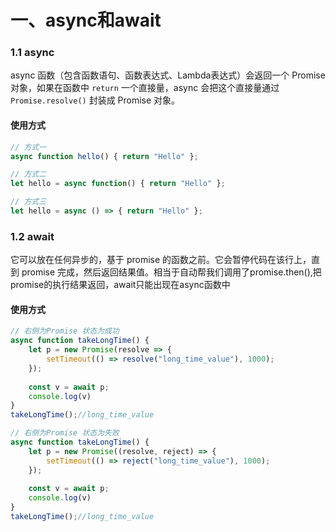 # 一、async和await

### 1.1 async

async 函数（包含函数语句、函数表达式、Lambda表达式）会返回一个 Promise 对象，如果在函数中 `return` 一个直接量，async 会把这个直接量通过 `Promise.resolve()` 封装成 Promise 对象。

#### 使用方式

```javascript
// 方式一
async function hello() { return "Hello" };

// 方式二
let hello = async function() { return "Hello" };

// 方式三
let hello = async () => { return "Hello" };

```



### 1.2 await

它可以放在任何异步的，基于 promise 的函数之前。它会暂停代码在该行上，直到 promise 完成，然后返回结果值。相当于自动帮我们调用了promise.then(),把promise的执行结果返回，await只能出现在async函数中

#### 使用方式

```javascript
// 右侧为Promise 状态为成功
async function takeLongTime() {
    let p = new Promise(resolve => {
        setTimeout(() => resolve("long_time_value"), 1000);
    });
    
    const v = await p; 
    console.log(v)
}
takeLongTime();//long_time_value

// 右侧为Promise 状态为失败
async function takeLongTime() {
    let p = new Promise((resolve, reject) => {
        setTimeout(() => reject("long_time_value"), 1000);
    });
    
    const v = await p; 
    console.log(v)
}
takeLongTime();//long_time_value


```


